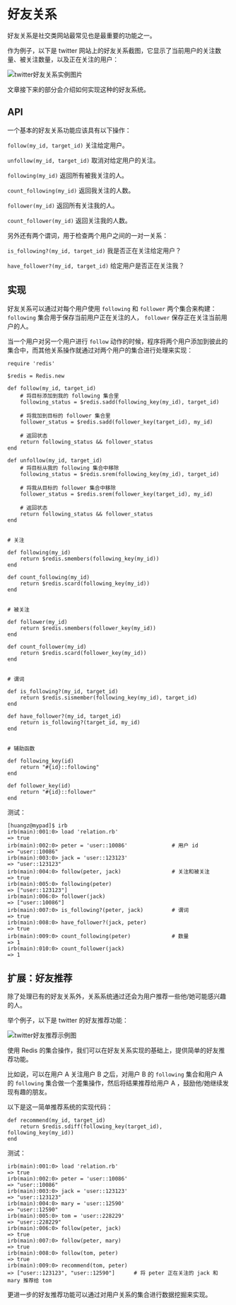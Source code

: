 # 好友关系

好友关系是社交类网站最常见也是最重要的功能之一。

作为例子，以下是 twitter 网站上的好友关系截图，它显示了当前用户的关注数量、被关注数量，以及正在关注的用户：

![twitter好友关系实例图片](https://raw.github.com/redisbook/book/master/image/usage/twitter_relation.png)

文章接下来的部分会介绍如何实现这种的好友系统。


## API

一个基本的好友关系功能应该具有以下操作：

``follow(my_id, target_id)`` 关注给定用户。

``unfollow(my_id, target_id)`` 取消对给定用户的关注。

``following(my_id)`` 返回所有被我关注的人。

``count_following(my_id)`` 返回我关注的人数。

``follower(my_id)`` 返回所有关注我的人。

``count_follower(my_id)`` 返回关注我的人数。

另外还有两个谓词，用于检查两个用户之间的一对一关系：

``is_following?(my_id, target_id)`` 我是否正在关注给定用户？

``have_follower?(my_id, target_id)`` 给定用户是否正在关注我？


## 实现

好友关系可以通过对每个用户使用 ``following`` 和 ``follower`` 两个集合来构建： ``following`` 集合用于保存当前用户正在关注的人， ``follower`` 保存正在关注当前用户的人。

当一个用户对另一个用户进行 ``follow`` 动作的时候，程序将两个用户添加到彼此的集合中，而其他关系操作就通过对两个用户的集合进行处理来实现：

    require 'redis'

    $redis = Redis.new

    def follow(my_id, target_id)
        # 将目标添加到我的 following 集合里
        following_status = $redis.sadd(following_key(my_id), target_id)

        # 将我加到目标的 follower 集合里
        follower_status = $redis.sadd(follower_key(target_id), my_id)

        # 返回状态
        return following_status && follower_status
    end

    def unfollow(my_id, target_id)
        # 将目标从我的 following 集合中移除
        following_status = $redis.srem(following_key(my_id), target_id)

        # 将我从目标的 follower 集合中移除
        follower_status = $redis.srem(follower_key(target_id), my_id)

        # 返回状态
        return following_status && follower_status
    end


    # 关注

    def following(my_id)
        return $redis.smembers(following_key(my_id))
    end

    def count_following(my_id)
        return $redis.scard(following_key(my_id))
    end


    # 被关注

    def follower(my_id)
        return $redis.smembers(follower_key(my_id))
    end

    def count_follower(my_id)
        return $redis.scard(follower_key(my_id))
    end


    # 谓词

    def is_following?(my_id, target_id)
        return $redis.sismember(following_key(my_id), target_id)
    end

    def have_follower?(my_id, target_id)
        return is_following?(target_id, my_id)
    end


    # 辅助函数

    def following_key(id)
        return "#{id}::following"
    end

    def follower_key(id)
        return "#{id}::follower"
    end

测试：

    [huangz@mypad]$ irb
    irb(main):001:0> load 'relation.rb'
    => true
    irb(main):002:0> peter = 'user::10086'              # 用户 id
    => "user::10086"
    irb(main):003:0> jack = 'user::123123'
    => "user::123123"
    irb(main):004:0> follow(peter, jack)                # 关注和被关注
    => true
    irb(main):005:0> following(peter)
    => ["user::123123"]
    irb(main):006:0> follower(jack)
    => ["user::10086"]
    irb(main):007:0> is_following?(peter, jack)         # 谓词
    => true
    irb(main):008:0> have_follower?(jack, peter)
    => true
    irb(main):009:0> count_following(peter)             # 数量
    => 1
    irb(main):010:0> count_follower(jack)
    => 1


## 扩展：好友推荐

除了处理已有的好友关系外，关系系统通过还会为用户推荐一些他/她可能感兴趣的人。

举个例子，以下是 twitter 的好友推荐功能：

![twitter好友推荐示例图](https://raw.github.com/redisbook/book/master/image/usage/twitter_recommend.png)

使用 Redis 的集合操作，我们可以在好友关系实现的基础上，提供简单的好友推荐功能。

比如说，可以在用户 A 关注用户 B 之后，对用户 B 的 ``following`` 集合和用户 A 的 ``following`` 集合做一个差集操作，然后将结果推荐给用户 A ，鼓励他/她继续发现有趣的朋友。

以下是这一简单推荐系统的实现代码：

    def recommend(my_id, target_id)
        return $redis.sdiff(following_key(target_id), following_key(my_id))
    end

测试：

    irb(main):001:0> load 'relation.rb'
    => true
    irb(main):002:0> peter = 'user::10086'
    => "user::10086"
    irb(main):003:0> jack = 'user::123123'
    => "user::123123"
    irb(main):004:0> mary = 'user::12590'
    => "user::12590"
    irb(main):005:0> tom = 'user::228229'
    => "user::228229"
    irb(main):006:0> follow(peter, jack)
    => true
    irb(main):007:0> follow(peter, mary)
    => true
    irb(main):008:0> follow(tom, peter)
    => true
    irb(main):009:0> recommend(tom, peter)
    => ["user::123123", "user::12590"]      # 将 peter 正在关注的 jack 和 mary 推荐给 tom

更进一步的好友推荐功能可以通过对用户关系的集合进行数据挖掘来实现。
